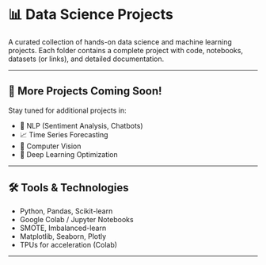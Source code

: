 # 📊 Data Science Projects

A curated collection of hands-on data science and machine learning projects. Each folder contains a complete project with code, notebooks, datasets (or links), and detailed documentation.

---

## 📌 More Projects Coming Soon!

Stay tuned for additional projects in:

- 🧠 NLP (Sentiment Analysis, Chatbots)
- 📈 Time Series Forecasting
- 🧬 Computer Vision
- 🎯 Deep Learning Optimization

---

## 🛠️ Tools & Technologies

- Python, Pandas, Scikit-learn
- Google Colab / Jupyter Notebooks
- SMOTE, Imbalanced-learn
- Matplotlib, Seaborn, Plotly
- TPUs for acceleration (Colab)

---
